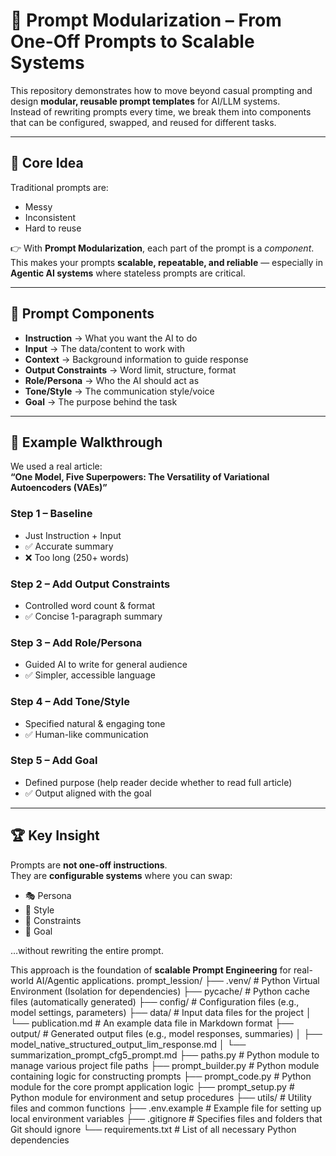 # 🧩 Prompt Modularization – From One-Off Prompts to Scalable Systems

This repository demonstrates how to move beyond casual prompting and design **modular, reusable prompt templates** for AI/LLM systems.  
Instead of rewriting prompts every time, we break them into components that can be configured, swapped, and reused for different tasks.

---

## 📌 Core Idea

Traditional prompts are:
- Messy  
- Inconsistent  
- Hard to reuse  

👉 With **Prompt Modularization**, each part of the prompt is a *component*.  
This makes your prompts **scalable, repeatable, and reliable** — especially in **Agentic AI systems** where stateless prompts are critical.

---

## 🔑 Prompt Components

- **Instruction** → What you want the AI to do  
- **Input** → The data/content to work with  
- **Context** → Background information to guide response  
- **Output Constraints** → Word limit, structure, format  
- **Role/Persona** → Who the AI should act as  
- **Tone/Style** → The communication style/voice  
- **Goal** → The purpose behind the task  

---

## 🚀 Example Walkthrough

We used a real article:  
**“One Model, Five Superpowers: The Versatility of Variational Autoencoders (VAEs)”**

### Step 1 – Baseline
- Just Instruction + Input  
- ✅ Accurate summary  
- ❌ Too long (250+ words)

### Step 2 – Add Output Constraints
- Controlled word count & format  
- ✅ Concise 1-paragraph summary  

### Step 3 – Add Role/Persona
- Guided AI to write for general audience  
- ✅ Simpler, accessible language  

### Step 4 – Add Tone/Style
- Specified natural & engaging tone  
- ✅ Human-like communication  

### Step 5 – Add Goal
- Defined purpose (help reader decide whether to read full article)  
- ✅ Output aligned with the goal  

---

## 🏆 Key Insight

Prompts are **not one-off instructions**.  
They are **configurable systems** where you can swap:
- 🎭 Persona  
- 📝 Style  
- 📏 Constraints  
- 🎯 Goal  

…without rewriting the entire prompt.

This approach is the foundation of **scalable Prompt Engineering** for real-world AI/Agentic applications.
prompt_lession/
├── .venv/                         # Python Virtual Environment (Isolation for dependencies)
├── pycache/                     # Python cache files (automatically generated)
├── config/                        # Configuration files (e.g., model settings, parameters)
├── data/                          # Input data files for the project
│   └── publication.md             # An example data file in Markdown format
├── output/                        # Generated output files (e.g., model responses, summaries)
│   ├── model_native_structured_output_lim_response.md
│   └── summarization_prompt_cfg5_prompt.md
├── paths.py                       # Python module to manage various project file paths
├── prompt_builder.py              # Python module containing logic for constructing prompts
├── prompt_code.py                 # Python module for the core prompt application logic
├── prompt_setup.py                # Python module for environment and setup procedures
├── utils/                         # Utility files and common functions
├── .env.example                   # Example file for setting up local environment variables
├── .gitignore                     # Specifies files and folders that Git should ignore
└── requirements.txt               # List of all necessary Python dependencies


